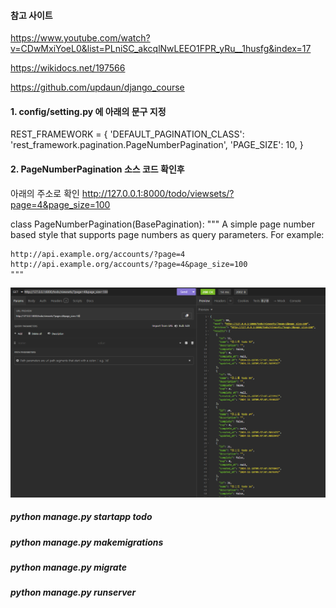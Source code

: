 #### 참고 사이트

https://www.youtube.com/watch?v=CDwMxiYoeL0&list=PLniSC_akcqlNwLEEO1FPR_yRu__1husfg&index=17

https://wikidocs.net/197566

https://github.com/updaun/django_course

#### 1. config/setting.py 에 아래의 문구 지정

REST_FRAMEWORK = {
'DEFAULT_PAGINATION_CLASS': 'rest_framework.pagination.PageNumberPagination',
'PAGE_SIZE': 10,
}

#### 2. PageNumberPagination 소스 코드 확인후

아래의 주소로 확인
http://127.0.0.1:8000/todo/viewsets/?page=4&page_size=100

class PageNumberPagination(BasePagination):
"""
A simple page number based style that supports page numbers as
query parameters. For example:

    http://api.example.org/accounts/?page=4
    http://api.example.org/accounts/?page=4&page_size=100
    """

![alt text](image-3.png)

##### python manage.py startapp todo

##### python manage.py makemigrations

##### python manage.py migrate

##### python manage.py runserver
